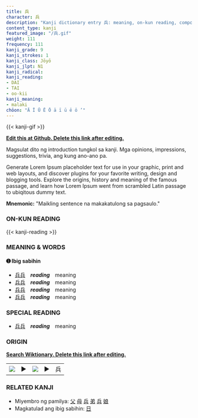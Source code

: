 ```yaml
---
title: 兵
character: 兵
description: "Kanji dictionary entry 兵: meaning, on-kun reading, compounds, origin, related kanji"
content_type: kanji
featured_image: "/兵.gif"
weight: 111
frequency: 111
kanji_grade: 9
kanji_strokes: 1
kanji_class: Jōyō
kanji_jlpt: N1
kanji_radical: 
kanji_reading: 
- DAI
- TAI
- oo-kii
kanji_meaning:
- malaki
chōon: "Ā Ī Ū Ē Ō ā ī ū ē ō ’"
---
```

[//]: # (Don't edit the line below. Kanji animated GIF code is automatically generated.)
{{< kanji-gif >}}

[//]: # (Edit below this line.)

**[Edit this at Github. Delete this link after editing.](https://github.com/tim0g/tim/tree/main/content/kanji/兵/index.md)**

Magsulat dito ng introduction tungkol sa kanji. Mga opinions, impressions, suggestions, trivia, ang kung ano-ano pa.

Generate Lorem Ipsum placeholder text for use in your graphic, print and web layouts, and discover plugins for your favorite writing, design and blogging tools. Explore the origins, history and meaning of the famous passage, and learn how Lorem Ipsum went from scrambled Latin passage to ubiqitous dummy text.
 
**Mnemonic:** "Maikling sentence na makakatulong sa pagsaulo."

### ON-KUN READING

[//]: # (Don't edit the line below. ON-KUN READING code is automatically generated.)
{{< kanji-reading >}}

### MEANING & WORDS

#### ➊ **Ibig sabihin**
  - [兵](../兵)[兵](../兵)　***reading***　meaning
  - [兵](../兵)[兵](../兵)　***reading***　meaning
  - [兵](../兵)[兵](../兵)　***reading***　meaning
  - [兵](../兵)[兵](../兵)　***reading***　meaning

### SPECIAL READING
  - [兵](../兵)[兵](../兵)　***reading***　meaning

### ORIGIN

**[Search Wiktionary. Delete this link after editing.](https://wiktionary.org/wiki/兵)**
<table class="kanji-table"><tr><td>
<img src="60px-兵-bronze.svg.png">
</td><td>▶</td><td>
<img src="60px-兵-oracle.svg.png">
</td><td>▶</td>
<td class="kanji-origin">兵</td>
</tr></table>

### RELATED KANJI
- Miyembro ng pamilya: [父](../父) [母](../母) [兵](../兵) [弟](../弟) [兵](../兵) [娘](../娘)
- Magkatulad ang ibig sabihin: [日](../日)
